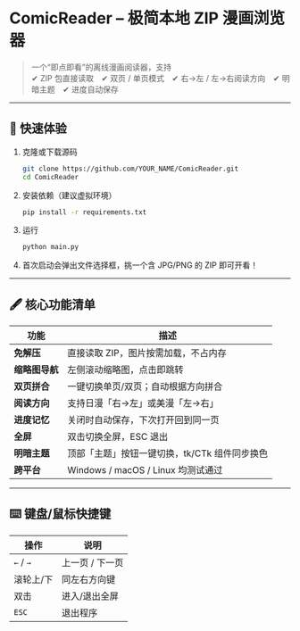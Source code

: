 # ComicReader – 极简本地 ZIP 漫画浏览器

> 一个“即点即看”的离线漫画阅读器，支持  
> ✔ ZIP 包直接读取 ✔ 双页 / 单页模式 ✔ 右→左 / 左→右阅读方向 ✔ 明暗主题 ✔ 进度自动保存

---

## 🚀 快速体验

1. 克隆或下载源码  

   ```bash
   git clone https://github.com/YOUR_NAME/ComicReader.git
   cd ComicReader
   ```

2. 安装依赖（建议虚拟环境）  

   ```bash
   pip install -r requirements.txt
   ```

3. 运行  

   ```bash
   python main.py
   ```

4. 首次启动会弹出文件选择框，挑一个含 JPG/PNG 的 ZIP 即可开看！

-----



## 🖋 核心功能清单

| 功能           | 描述                                          |
| -------------- | --------------------------------------------- |
| **免解压**     | 直接读取 ZIP，图片按需加载，不占内存          |
| **缩略图导航** | 左侧滚动缩略图，点击即跳转                    |
| **双页拼合**   | 一键切换单页/双页；自动根据方向拼合           |
| **阅读方向**   | 支持日漫「右→左」或美漫「左→右」              |
| **进度记忆**   | 关闭时自动保存，下次打开回到同一页            |
| **全屏**       | 双击切换全屏，ESC 退出                        |
| **明暗主题**   | 顶部「主题」按钮一键切换，tk/CTk 组件同步换色 |
| **跨平台**     | Windows / macOS / Linux 均测试通过            |

---

## ⌨️ 键盘/鼠标快捷键

| 操作      | 说明            |
| --------- | --------------- |
| `←` / `→` | 上一页 / 下一页 |
| 滚轮上/下 | 同左右方向键    |
| 双击      | 进入/退出全屏   |
| `ESC`     | 退出程序        |
